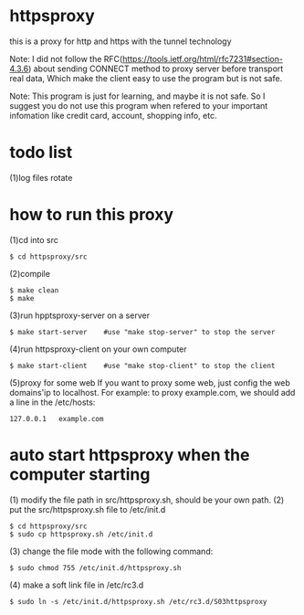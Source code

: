 # httpsproxy
this is a proxy for http and https with the tunnel technology

Note: I did not follow the RFC(https://tools.ietf.org/html/rfc7231#section-4.3.6) about sending CONNECT method to proxy server before transport real data,
Which make the client easy to use the program but is not safe.

Note: This program is just for learning, and maybe it is not safe. So I suggest you do not use this program when refered to your important infomation like credit card, account, shopping info, etc. 

# todo list
(1)log files rotate

# how to run this proxy
(1)cd into src
```shell
$ cd httpsproxy/src
```
(2)compile
```shell
$ make clean
$ make 
```
(3)run hpptsproxy-server on a server 
```shell
$ make start-server    #use "make stop-server" to stop the server
```
(4)run httpsproxy-client on your own computer
```shell
$ make start-client    #use "make stop-client" to stop the client
```
(5)proxy for some web
If you want to proxy some web, just config the web domains'ip to localhost. For example:
to proxy example.com, we should add a line in the /etc/hosts:
```vim
127.0.0.1   example.com
```
# auto start httpsproxy when the computer starting
(1) modify the file path in src/httpsproxy.sh, should be your own path.
(2) put the src/httpsproxy.sh file to /etc/init.d
```shell
$ cd httpsproxy/src
$ sudo cp httpsproxy.sh /etc/init.d
```
(3) change the file mode with the following command:
```shell
$ sudo chmod 755 /etc/init.d/httpsproxy.sh
```
(4) make a soft link file in /etc/rc3.d
```shell
$ sudo ln -s /etc/init.d/httpsproxy.sh /etc/rc3.d/S03httpsproxy 
```
